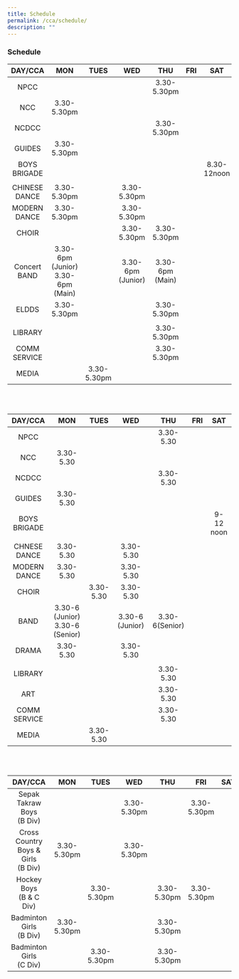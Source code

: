 ```yaml
---
title: Schedule
permalink: /cca/schedule/
description: ""
---
```

### Schedule

| DAY/CCA 	| MON 	| TUES 	| WED 	| THU 	| FRI 	| SAT 	|
|:---:	|:---:	|:---:	|:---:	|:---:	|:---:	|:---:	|
| NPCC 	|   	|   	|   	| 3.30-5.30pm 	|   	|   	|
| NCC 	| 3.30-5.30pm 	|   	|   	|   	|   	|   	|
| NCDCC 	|   	|   	|   	| 3.30-5.30pm 	|   	|   	|
| GUIDES 	| 3.30-5.30pm 	|   	|   	|   	|   	|   	|
| BOYS BRIGADE 	|   	|   	|   	|   	|   	| 8.30-12noon 	|
|   	|   	|   	|   	|   	|   	|   	|
| CHINESE DANCE 	| 3.30-5.30pm 	|   	| 3.30-5.30pm	|   	|   	|   	|
| MODERN DANCE 	| 3.30-5.30pm 	|   	| 3.30-5.30pm 	|   	|   	|   	|
| CHOIR 	|   	|  	| 3.30-5.30pm 	| 3.30-5.30pm 	|   	|   	|
| Concert BAND 	| 3.30-6pm (Junior) <br> 3.30-6pm (Main) 	|   	| 3.30-6pm (Junior) 	| 3.30-6pm (Main)  	|   	|   	|
| ELDDS 	| 3.30-5.30pm 	|   	| 	|  3.30-5.30pm 	|   	|   	|
|   	|   	|   	|   	|   	|   	|   	|
| LIBRARY 	|   	|   	|   	| 3.30-5.30pm 	|   	|   	|
| COMM SERVICE 	|   	|   	|   	| 3.30-5.30pm 	|   	|   	|
| MEDIA 	|   	|  3.30-5.30pm 	|   	|  	|   	|   	|

<br><br>

| DAY/CCA 	| MON 	| TUES 	| WED 	| THU 	| FRI 	| SAT 	|
|:---:	|:---:	|:---:	|:---:	|:---:	|:---:	|:---:	|
| NPCC 	|   	|   	|   	| 3.30-5.30 	|   	|   	|
| NCC 	| 3.30-5.30 	|   	|   	|   	|   	|   	|
| NCDCC 	|   	|   	|   	| 3.30-5.30 	|   	|   	|
| GUIDES 	| 3.30-5.30 	|   	|   	|   	|   	|   	|
| BOYS BRIGADE 	|   	|   	|   	|   	|   	| 9-12 noon 	|
|   	|   	|   	|   	|   	|   	|   	|
| CHNESE DANCE 	| 3.30-5.30 	|   	| 3.30-5.30 	|   	|   	|   	|
| MODERN DANCE 	| 3.30-5.30 	|   	| 3.30-5.30 	|   	|   	|   	|
| CHOIR 	|   	| 3.30-5.30  	| 3.30-5.30 	|  	|   	|   	|
| BAND 	| 3.30-6 (Junior) <br> 3.30-6 (Senior) 	|   	| 3.30-6 (Junior) 	| 3.30-6(Senior)  	|   	|   	|
| DRAMA 	| 3.30-5.30 	|   	| 3.30-5.30 	|   	|   	|   	|
|   	|   	|   	|   	|   	|   	|   	|
| LIBRARY 	|   	|   	|   	| 3.30-5.30 	|   	|   	|
| ART 	|   	|   	|   	| 3.30-5.30 	|   	|   	|
| COMM SERVICE 	|   	|   	|   	| 3.30-5.30 	|   	|   	|
| MEDIA 	|   	|  3.30-5.30 	|   	|  	|   	|  	|

<br><br>

| DAY/CCA 	| MON 	| TUES 	| WED 	| THU 	| FRI 	| SAT 	|
|:---:	|:---:	|:---:	|:---:	|:---:	|:---:	|:---:	|
| Sepak Takraw Boys<br>(B Div) 	|  	|   	| 3.30-5.30pm 	|   	|   3.30-5.30pm	|   	|
| Cross Country<br>Boys & Girls<br>(B Div) 	| 3.30-5.30pm 	|   	| 3.30-5.30pm 	|   	|   	|   	|
| Hockey Boys<br>(B & C Div) 	|  	|  3.30-5.30pm 	|   	| 3.30-5.30pm 	|  3.30-5.30pm 	|   	|
| Badminton Girls<br>(B Div) 	|   3.30-5.30pm	| 	|   	| 3.30-5.30pm 	|   	|   	|
| Badminton Girls<br>(C Div) 	|   	| 3.30-5.30pm 	|   	| 3.30-5.30pm 	|   	|   	|